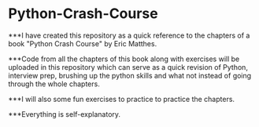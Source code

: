 # Python-Crash-Course 

***I have created this repository as a quick reference to the chapters of a book "Python Crash Course" by Eric Matthes. 

***Code from all the chapters of this book along with exercises will be uploaded in this repository which can serve as a quick revision of Python, interview prep, brushing up the python skills and what not instead of going through the whole chapters.

***I will also some fun exercises to practice to practice the chapters.

***Everything is self-explanatory. 
